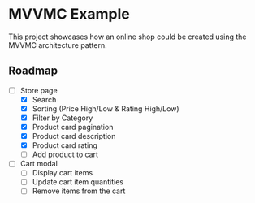 # MVVMC Example

This project showcases how an online shop could be created using the MVVMC architecture pattern.

## Roadmap

- [ ] Store page
    - [x] Search
    - [x] Sorting (Price High/Low & Rating High/Low)
    - [x] Filter by Category
    - [x] Product card pagination
    - [x] Product card description
    - [x] Product card rating
    - [ ] Add product to cart
- [ ] Cart modal
    - [ ] Display cart items
    - [ ] Update cart item quantities
    - [ ] Remove items from the cart

